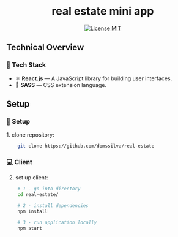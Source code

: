 <h1 align="center">real estate mini app</h1>
<p align="center">
  <a href="https://opensource.org/licenses/MIT" target="_blank">
    <img src="https://img.shields.io/badge/License-MIT-blue.svg" alt="License MIT">
  </a>
</p>

## Technical Overview

<h3 id="tech" >🧰 Tech Stack</h3>

- ⚛️ **React.js** — A JavaScript library for building user interfaces.
- 🌸 **SASS** — CSS extension language.

## Setup

<h3 id="setup">🔧 Setup</h3>
1. clone repository:

```bash
    git clone https://github.com/domssilva/real-estate
```

<h3 id="client">💻 Client</h3>

2. set up client:
```bash
    # 1 - go into directory
    cd real-estate/

    # 2 - install dependencies
    npm install

    # 3 - run application locally
    npm start
```
